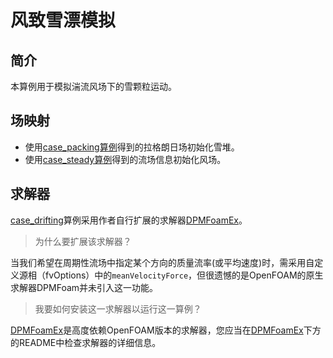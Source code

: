 # 风致雪漂模拟

## 简介

本算例用于模拟湍流风场下的雪颗粒运动。

## 场映射

* 使用[case_packing算例](../case_packing)得到的拉格朗日场初始化雪堆。
* 使用[case_steady算例](../case_steady)得到的流场信息初始化风场。

## 求解器

[case_drifting](.)算例采用作者自行扩展的求解器[DPMFoamEx](http://github.com/fightingxiaoxiao/DPMFoamEx/)。

> 为什么要扩展该求解器？

当我们希望在周期性流场中指定某个方向的质量流率(或平均速度)时，需采用自定义源相（fvOptions）中的`meanVelocityForce`，但很遗憾的是OpenFOAM的原生求解器DPMFoam并未引入这一功能。

> 我要如何安装这一求解器以运行这一算例？

[DPMFoamEx](http://github.com/fightingxiaoxiao/DPMFoamEx/)是高度依赖OpenFOAM版本的求解器，您应当在[DPMFoamEx](http://github.com/fightingxiaoxiao/DPMFoamEx/)下方的README中检查求解器的详细信息。
